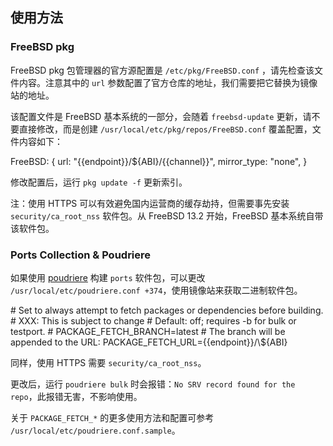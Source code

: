 ## 使用方法

### FreeBSD pkg

FreeBSD pkg 包管理器的官方源配置是 `/etc/pkg/FreeBSD.conf` ，请先检查该文件内容。注意其中的 `url` 参数配置了官方仓库的地址，我们需要把它替换为镜像站的地址。

该配置文件是 FreeBSD 基本系统的一部分，会随着 `freebsd-update` 更新，请不要直接修改，而是创建 `/usr/local/etc/pkg/repos/FreeBSD.conf` 覆盖配置，文件内容如下：

<tmpl z-input="channel">
FreeBSD: {
  url: "{{endpoint}}/${ABI}/{{channel}}",
  mirror_type: "none",
}
</tmpl>

修改配置后，运行 `pkg update -f` 更新索引。

注：使用 HTTPS 可以有效避免国内运营商的缓存劫持，但需要事先安装 `security/ca_root_nss` 软件包。从 FreeBSD 13.2 开始，FreeBSD 基本系统自带该软件包。


### Ports Collection & Poudriere

如果使用 [poudriere](https://github.com/freebsd/poudriere) 构建 `ports` 软件包，可以更改 `/usr/local/etc/poudriere.conf +374`，使用镜像站来获取二进制软件包。

<tmpl>
# Set to always attempt to fetch packages or dependencies before building.
# XXX: This is subject to change
# Default: off; requires -b <branch> for bulk or testport.
# PACKAGE_FETCH_BRANCH=latest
# The branch will be appended to the URL:
PACKAGE_FETCH_URL={{endpoint}}/\${ABI}
</tmpl>

同样，使用 HTTPS 需要 `security/ca_root_nss`。

更改后，运行 `poudriere bulk` 时会报错：`No SRV record found for the repo`，此报错无害，不影响使用。

关于 `PACKAGE_FETCH_*` 的更多使用方法和配置可参考 `/usr/local/etc/poudriere.conf.sample`。
